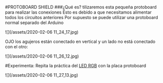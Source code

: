 #PROTOBOARD SHIELD
###¿Qué es?
tilizaremos esta pequeña protoboard para realizar las conexiones
Esto es debido a que necesitamos alimentar todos los circuitos anteriores
Por supuesto se puede utilizar una protoboard normal separado del Arduino

![](/assets/2020-02-06 11_24_17.jpg)

OJO los agujeros están conectado en vertical y un lado no está conectado con el otro:

![](/assets/2020-02-06 11_26_12.jpg)

#Experimenta:
Repita la práctica del [LED RGB](/led-rgb.md) con la placa protoboard

![](/assets/2020-02-06 11_27_13.jpg)




